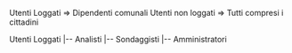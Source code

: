 Utenti Loggati  => Dipendenti comunali
Utenti non loggati => Tutti compresi i cittadini

Utenti Loggati
 |-- Analisti
 |-- Sondaggisti
 |-- Amministratori